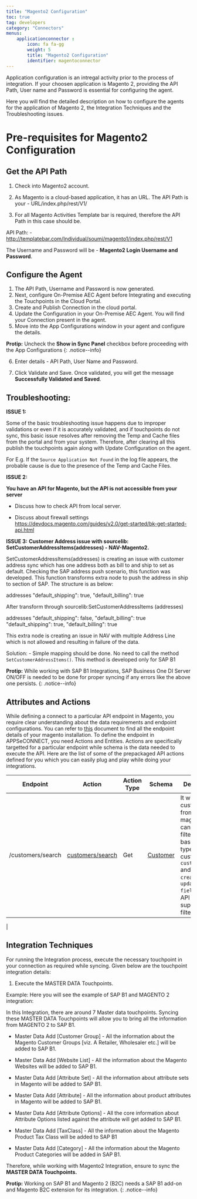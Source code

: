 ```yaml
---
title: "Magento2 Configuration"
toc: true
tag: developers
category: "Connectors"
menus: 
    applicationconnector : 
        icon: fa fa-gg
        weight: 5 
        title: "Magento2 Configuration"
        identifier: magentoconnector
---
```


Application configuration is an intregal activity prior to the process of integration. If your choosen application 
is Magento 2, providing the API Path, User name and Password is essential for configuring the agent.

Here you will find the detailed description on how to configure the agents for the application of Magento 2, 
the Integration Techniques and the Troubleshooting issues. 

# Pre-requisites for Magento2  Configuration 

## Get the API Path

1. Check into Magento2 account. 

2. As Magento is a cloud-based application, it has an URL. The API Path is your - URL/index.php/rest/V1/

3. For all Magento Activities Template bar is required, therefore the API Path in this case should be.

API Path: -  http://templatebar.com/Individual/soumi/magento1/index.php/rest/V1

The Username and Password will be - **Magento2 Login Username and Password**.

## Configure the Agent

1. The API Path, Username and Password is now generated. 
2. Next, configure On-Premise AEC Agent before Integrating and executing the Touchpoints in the Cloud Portal.
3. Create and Publish Connection in the cloud portal.
4. Update the Configuration in your On-Premise AEC Agent. You will find your Connection present in the agent.
5. Move into the App Configurations window in your agent and configure the details.
 
**Protip:** Uncheck the **Show in Sync Panel** checkbox before proceeding with the App Configurations {: .notice--info}

6.	Enter details - API Path, User Name and Password.

7.	Click Validate and Save. Once validated, you will get the message **Successfully Validated and Saved**.

## Troubleshooting:

**ISSUE 1:**

Some of the basic troubleshooting issue happens due to improper validations or even if it is accurately validated, and if touchpoints do not sync, 
this basic issue resolves after removing the Temp and Cache files from the portal and from your system. Therefore, after clearing all this publish the 
touchpoints again along with Update Configuration on the agent.

For E.g. If the `Source Application Not Found` in the log file appears, the probable cause is due to the presence of the Temp and Cache Files.

**ISSUE 2:**

**You have an API for Magento, but the API is not accessible from your server**

* Discuss how to check API from local server.

* Discuss about firewall settings 
https://devdocs.magento.com/guides/v2.0/get-started/bk-get-started-api.html 


**ISSUE 3:**
**Customer Address issue with sourcelib: SetCustomerAddressItems(addresses) - NAV-Magento2.**

SetCustomerAddressItems(addresses) is creating an issue with customer address sync which has one address both as 
bill to and ship to set as default. Checking the SAP address push scenario, this function was developed. 
This function transforms extra node to push the address in ship to section of SAP. The structure is as below:

addresses
<item>
"default_shipping": true,
"default_billing": true
</item>

After transform through sourcelib:SetCustomerAddressItems (addresses)

addresses
<item1>
"default_shipping": false,
"default_billing": true
</item1>
<item2>
"default_shipping": true,
"default_billing": true
</item2>

This extra node is creating an issue in NAV with multiple Address Line which is not allowed and resulting in failure of the data. 

Solution: - Simple mapping should be done. No need to call the method `SetCustomerAddressItems()`. This method is developed only for SAP B1

**Protip:** While working with SAP B1 Integrations, SAP Business One DI Server ON/OFF is needed to be done for proper syncing if any errors like the above one persists. {: .notice--info}


## Attributes and Actions

While defining a connect to a particular API endpoint in Magento, you require clear understanding about the data requirements and endpoint configurations. 
You can refer to [this](https://devdocs.magento.com/guides/v2.0/rest/list.html) document to find all the endpoint details of your magento installation. 
To define the endpoint in APPSeCONNECT, you need Actions and Entities. Actions are specifically targetted for a particular endpoint while schema is the 
data needed to execute the API. Here are the list of some of the prepackaged API actions defined for you which you can easily plug and play while doing your 
integrations. 

|Endpoint|Action|Action Type|Schema|Description|
|---|---|---|---|------|
|/customers/search|[customers/search](https://portal.appseconnect.com/AppEntityAction?AppVersionId=c47be8ef-bef4-4cf3-972a-9a4aa912461b&entityId=d5b93e08-37a6-4042-a86d-a5e096b0232c&entityActionId=b449e18b-dfff-4d11-9f2c-07d701ef1c3a)|Get|[Customer](https://portal.appseconnect.com/AppEntity/BaseCreate?entityId=d5b93e08-37a6-4042-a86d-a5e096b0232c&AppVersionId=c47be8ef-bef4-4cf3-972a-9a4aa912461b)|It will search customer from magento. You can specify filter criteria based on type of customer `customer_type` and /or `created_at` or `updated_at fields`. The API also supports limit filters|
|


## Integration Techniques 

For running the Integration process, execute the necessary touchpoint in your connection as required while syncing. Given below are the touchpoint 
integration details:

1. Execute the MASTER DATA Touchpoints.

Example:  Here you will see the example of SAP B1 and MAGENTO 2 integration:

In this Integration, there are around 7 Master data touchpoints. Syncing these MASTER DATA Touchpoints 
will allow you to bring all the information from MAGENTO 2 to SAP B1.

-	Master Data Add [Customer Group] - All the information about the Magento Customer Groups [viz. A Retailer, Wholesaler etc.] will be added to SAP B1.

-	Master Data Add [Website List] - All the information about the Magento Websites will be added to SAP B1.

-	Master Data Add [Attribute Set] - All the information about attribute sets in Magento will be added to SAP B1.

-	Master Data Add [Attribute] - All the information about product attributes in Magento will be added to SAP B1.

-	Master Data Add [Attribute Options] - All the core information about Attribute Options listed against the attribute will get added to SAP B1.

-	Master Data Add [TaxClass] - All the information about the Magento Product Tax Class will be added to SAP B1

-	Master Data Add [Category] - All the information about the Magento Product Categories will be added in SAP B1.

Therefore, while working with Magento2 Integration, ensure to sync the **MASTER DATA Touchpoints.**

**Protip:** Working on SAP B1 and Magento 2 (B2C) needs a SAP B1 add-on and Magento B2C extension for its integration. 
{: .notice--info}
